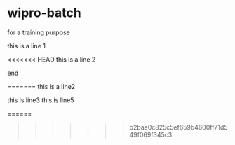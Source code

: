 # wipro-batch

for a training purpose

this is a line 1

<<<<<<< HEAD
this is a line 2

end

=======
this is a line2

this is line3
 this is line5

======

>>>>>>> b2bae0c825c5ef659b4600ff71d549f069f345c3

